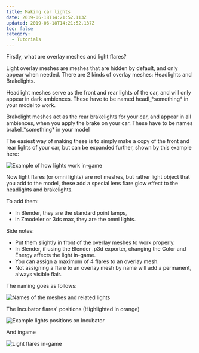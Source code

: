 ```yaml
---
title: Making car lights
date: 2019-06-18T14:21:52.113Z
updated: 2019-06-18T14:21:52.137Z
toc: false
category:
  - Tutorials
---
```

Firstly, what are overlay meshes and light flares?

Light overlay meshes are meshes that are hidden by default, and only appear when needed. There are 2 kinds of overlay meshes: Headlights and Brakelights.

Headlight meshes serve as the front and rear lights of the car, and will only appear in dark ambiences. These have to be named headl_\*something\* in your model to work.

Brakelight meshes act as the rear brakelights for your car, and appear in all ambiences, when you apply the brake on your car. These have to be names brakel_\*something\* in your model

The easiest way of making these is to simply make a copy of the front and rear lights of your car, but can be expanded further, shown by this example here:

![Example of how lights work in-game](/media/delorean_lights.png "Lights example")

Now light flares (or omni lights) are not meshes, but rather light object that you add to the model, these add a special lens flare glow effect to the headlights and brakelights. 

To add them:

* In Blender, they are the standard point lamps, 
* in Zmodeler or 3ds max, they are the omni lights.

Side notes:

* Put them slightly in front of the overlay meshes to work properly.
* In Blender, if using the Blender .p3d exporter, changing the Color and Energy affects the light in-game.
* You can assign a maximum of 4 flares to an overlay mesh.
* Not assigning a flare to an overlay mesh by name will add a permanent, always visible flair.

The naming goes as follows:

![Names of the meshes and related lights](/media/flarestable.png "Names of the meshes and related lights")

The Incubator flares' positions (Highlighted in orange)

![Example lights positions on Incubator](/media/incuflares.png "Example lights positions on Incubator")

And ingame

![Light flares in-game](/media/incuflares2.png "Light flares in-game")
